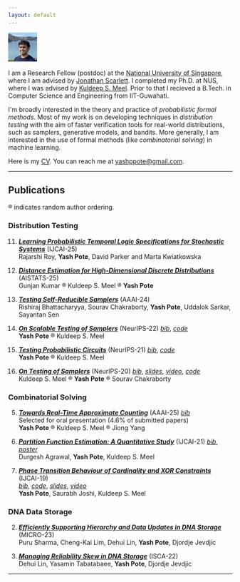 ```yaml
---
layout: default
---
```



<img class="profile-picture" src="yash.jpg" height="65" width="65">

I am a Research Fellow (postdoc) at the [National University of Singapore](https://www.comp.nus.edu.sg), where I am advised by [Jonathan Scarlett](https://www.comp.nus.edu.sg/~scarlett/). I completed my Ph.D. at NUS, where I was advised by [Kuldeep S. Meel](https://www.cs.toronto.edu/~meel/). Prior to that I recieved a B.Tech. in Computer Science and Engineering from IIT-Guwahati.

I'm broadly interested in the theory and practice of *probabilistic formal methods*. Most of my work is on developing techniques in *distribution testing* with the aim of faster verification tools for real-world distributions, such as samplers, generative models, and bandits.  More generally, I am interested in the use of formal methods (like *combinatorial solving*) in machine learning.


Here is my [CV](cv-yash.pdf). You can reach me at [yashppote@gmail.com](mailto:yashppote@gmail.com).


---
## Publications

&reg; indicates random author ordering.

### Distribution Testing
11. *[**Learning Probabilistic Temporal Logic Specifications for Stochastic Systems**](https://arxiv.org/abs/2505.12107)* (IJCAI-25)\
Rajarshi Roy, **Yash Pote**, David Parker and Marta Kwiatkowska

10.  *[**Distance Estimation for High-Dimensional Discrete Distributions**](https://arxiv.org/abs/2308.04264)* (AISTATS-25)\
Gunjan Kumar &reg; Kuldeep S. Meel &reg; **Yash Pote**

9. *[**Testing Self-Reducible Samplers**](https://arxiv.org/abs/2312.10999)* (AAAI-24) \
Rishiraj Bhattacharyya, Sourav Chakraborty, **Yash Pote**, Uddalok Sarkar, Sayantan Sen

8.  *[**On Scalable Testing of Samplers**](https://arxiv.org/abs/2306.13958)* (NeurIPS-22) *[bib](https://yashpote.github.io/files/bibs/PM22.bib)*, *[code](https://github.com/meelgroup/barbarik)*
\
**Yash Pote** &reg; Kuldeep S. Meel

7. *[**Testing Probabilistic Circuits**](https://arxiv.org/abs/2112.04941)* (NeurIPS-21) *[bib](https://meelgroup.github.io/publication/neurips21_teq/)*, *[code](https://github.com/meelgroup/teq)* \
**Yash Pote** &reg; Kuldeep S. Meel

6. *[**On Testing of Samplers**](https://arxiv.org/abs/2010.12918)* (NeurIPS-20) *[bib](https://meelgroup.github.io/publication/neurips20_testing/)*, *[slides](https://meelgroup.github.io/files/slides/Neurips20-MPC.pdf)*, *[video](https://slideslive.com/38936618/on-testing-of-samplers?ref=account-81660-history)*, *[code](https://github.com/meelgroup/barbarik)* \
Kuldeep S. Meel &reg; **Yash Pote** &reg; Sourav Chakraborty



### Combinatorial Solving
5. *[**Towards Real-Time Approximate Counting**](https://doi.org/10.1609/aaai.v39i11.33231)* (AAAI-25) *[bib](https://meelgroup.github.io/publication/aaai25/)* \
Selected for oral presentation (4.6% of submitted papers)\
**Yash Pote** &reg; Kuldeep S. Meel &reg; Jiong Yang

4. *[**Partition Function Estimation: A Quantitative Study**](https://arxiv.org/abs/2105.11132)* (IJCAI-21) *[bib](https://meelgroup.github.io/publication/ijcai21_partition/)*, *[poster](https://yashpote.github.io/files/posters/ijcai21.pdf)* \
Durgesh Agrawal, **Yash Pote**, Kuldeep S. Meel

3. *[**Phase Transition Behaviour of Cardinality and XOR Constraints**](https://arxiv.org/abs/1910.09755)* (IJCAI-19) \
*[bib](https://meelgroup.github.io/publication/ijcai19_cardxor/)*, *[code](https://github.com/meelgroup/1-CARD-XOR)*, *[slides](https://meelgroup.github.io/files/slides/ijcai19pjm.pdf)*, *[video](https://www.youtube.com/watch?v=uUZapkZOLYE)* \
**Yash Pote**, Saurabh Joshi, Kuldeep S. Meel


### DNA Data Storage

2. *[**Efficiently Supporting Hierarchy and Data Updates in DNA Storage**](https://arxiv.org/abs/2212.13447)* (MICRO-23) \
Puru Sharma, Cheng-Kai Lim, Dehui Lin, **Yash Pote**, Djordje Jevdjic

1. *[**Managing Reliability Skew in DNA Storage**](https://arxiv.org/abs/2204.12261)* (ISCA-22) \
Dehui Lin, Yasamin Tabatabaee, **Yash Pote**, Djordje Jevdjic

----
